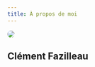 ```yaml
---
title: À propos de moi
---
```


<img style="max-width:300px; border-radius:50%" src="https://www.gravatar.com/avatar/14d1a6793c5a25776bcb778d6804e666?s=300"/>

## Clément Fazilleau